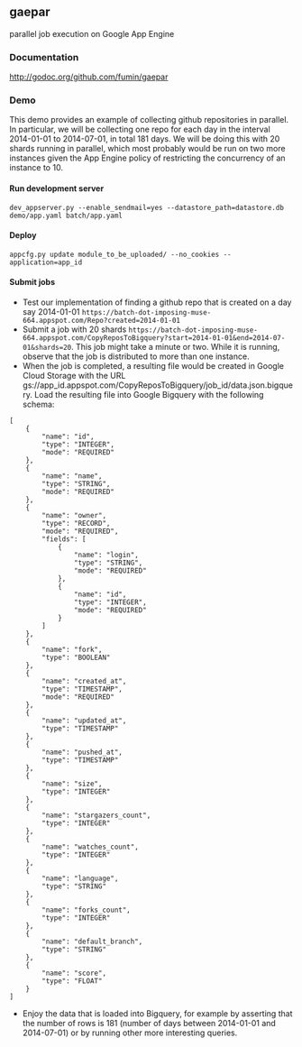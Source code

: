 gaepar
------
parallel job execution on Google App Engine

### Documentation
http://godoc.org/github.com/fumin/gaepar

### Demo
This demo provides an example of collecting github repositories in parallel.
In particular, we will be collecting one repo for each day in the interval
2014-01-01 to 2014-07-01, in total 181 days. We will be doing this with
20 shards running in parallel, which most probably would be run on two more
instances given the App Engine policy of restricting the concurrency of an
instance to 10.
#### Run development server
`dev_appserver.py --enable_sendmail=yes --datastore_path=datastore.db demo/app.yaml batch/app.yaml`
#### Deploy
`appcfg.py update module_to_be_uploaded/ --no_cookies --application=app_id`
#### Submit jobs
* Test our implementation of finding a github repo that is created on a day say 2014-01-01 `https://batch-dot-imposing-muse-664.appspot.com/Repo?created=2014-01-01`
* Submit a job with 20 shards `https://batch-dot-imposing-muse-664.appspot.com/CopyReposToBigquery?start=2014-01-01&end=2014-07-01&shards=20`. This job might take a minute or two. While it is running, observe that the job is distributed to more than one instance.
* When the job is completed, a resulting file would be created in Google Cloud Storage with the URL gs://app_id.appspot.com/CopyReposToBigquery/job_id/data.json.bigquery. Load the resulting file into Google Bigquery with the following schema:
```
[
    {
        "name": "id",
        "type": "INTEGER",
        "mode": "REQUIRED"
    },
    {
        "name": "name",
        "type": "STRING",
        "mode": "REQUIRED"
    },
    {
        "name": "owner",
        "type": "RECORD",
        "mode": "REQUIRED",
        "fields": [
            {
                "name": "login",
                "type": "STRING",
                "mode": "REQUIRED"
            },
            {
                "name": "id",
                "type": "INTEGER",
                "mode": "REQUIRED"
            }
        ]
    },
    {
        "name": "fork",
        "type": "BOOLEAN"
    },
    {
        "name": "created_at",
        "type": "TIMESTAMP",
        "mode": "REQUIRED"
    },
    {
        "name": "updated_at",
        "type": "TIMESTAMP"
    },
    {
        "name": "pushed_at",
        "type": "TIMESTAMP"
    },
    {
        "name": "size",
        "type": "INTEGER"
    },
    {
        "name": "stargazers_count",
        "type": "INTEGER"
    },
    {
        "name": "watches_count",
        "type": "INTEGER"
    },
    {
        "name": "language",
        "type": "STRING"
    },
    {
        "name": "forks_count",
        "type": "INTEGER"
    },
    {
        "name": "default_branch",
        "type": "STRING"
    },
    {
        "name": "score",
        "type": "FLOAT"
    }
]
```
* Enjoy the data that is loaded into Bigquery, for example by asserting that the number of rows is 181 (number of days between 2014-01-01 and 2014-07-01) or by running other more interesting queries.
